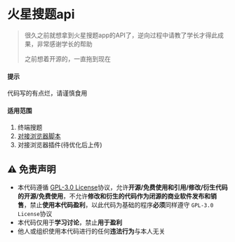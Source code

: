 # 火星搜题api

> 很久之前就想拿到火星搜题app的API了，逆向过程中请教了学长才得此成果，非常感谢学长的帮助
> 
> 之前想着开源的，一直拖到现在

#### 提示

代码写的有点烂，请谨慎食用

#### 适用范围

1. 终端搜题
2. [对接浏览器脚本](https://github.com/SocialSisterYi/xuexiaoyi-to-xuexitong-tampermonkey-proxy)
3. 对接浏览器插件(待优化后上传)

## ⚠️ 免责声明

- 本代码遵循 [GPL-3.0 License](#)协议，允许**开源/免费使用和引用/修改/衍生代码的开源/免费使用**，不允许**修改和衍生的代码作为闭源的商业软件发布和销售**，禁止**使用本代码盈利**，以此代码为基础的程序**必须**同样遵守 `GPL-3.0 License`协议
- 本代码仅用于**学习讨论**，禁止**用于盈利**
- 他人或组织使用本代码进行的任何**违法行为**与本人无关
